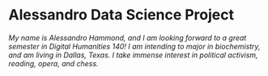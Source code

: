 # Alessandro Data Science Project
###### My name is Alessandro Hammond, and I am looking forward to a great semester in Digital Humanities 140! I am intending to major in biochemistry, and am living in Dallas, Texas. I take immense interest in political activism, reading, opera, and chess. 
